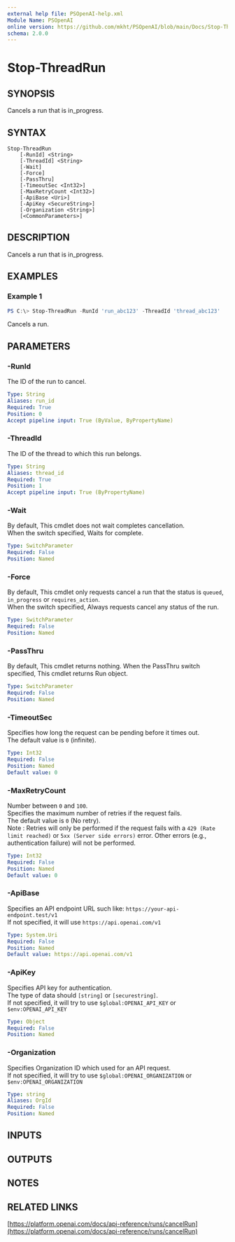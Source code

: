 ```yaml
---
external help file: PSOpenAI-help.xml
Module Name: PSOpenAI
online version: https://github.com/mkht/PSOpenAI/blob/main/Docs/Stop-ThreadRun.md
schema: 2.0.0
---
```


# Stop-ThreadRun

## SYNOPSIS
Cancels a run that is in_progress.

## SYNTAX

```
Stop-ThreadRun
    [-RunId] <String>
    [-ThreadId] <String>
    [-Wait]
    [-Force]
    [-PassThru]
    [-TimeoutSec <Int32>]
    [-MaxRetryCount <Int32>]
    [-ApiBase <Uri>]
    [-ApiKey <SecureString>]
    [-Organization <String>]
    [<CommonParameters>]
```

## DESCRIPTION
Cancels a run that is in_progress.

## EXAMPLES

### Example 1
```powershell
PS C:\> Stop-ThreadRun -RunId 'run_abc123' -ThreadId 'thread_abc123'
```

Cancels a run.

## PARAMETERS

### -RunId
The ID of the run to cancel.

```yaml
Type: String
Aliases: run_id
Required: True
Position: 0
Accept pipeline input: True (ByValue, ByPropertyName)
```

### -ThreadId
The ID of the thread to which this run belongs.

```yaml
Type: String
Aliases: thread_id
Required: True
Position: 1
Accept pipeline input: True (ByPropertyName)
```

### -Wait
By default, This cmdlet does not wait completes cancellation.  
When the switch specified, Waits for complete.

```yaml
Type: SwitchParameter
Required: False
Position: Named
```

### -Force
By default, This cmdlet only requests cancel a run that the status is `queued`, `in_progress` or `requires_action`.  
When the switch specified, Always requests cancel any status of the run.

```yaml
Type: SwitchParameter
Required: False
Position: Named
```

### -PassThru
By default, This cmdlet returns nothing.
When the PassThru switch specified, This cmdlet returns Run object.

```yaml
Type: SwitchParameter
Required: False
Position: Named
```

### -TimeoutSec
Specifies how long the request can be pending before it times out.  
The default value is `0` (infinite).

```yaml
Type: Int32
Required: False
Position: Named
Default value: 0
```

### -MaxRetryCount
Number between `0` and `100`.  
Specifies the maximum number of retries if the request fails.  
The default value is `0` (No retry).  
Note : Retries will only be performed if the request fails with a `429 (Rate limit reached)` or `5xx (Server side errors)` error. Other errors (e.g., authentication failure) will not be performed.  

```yaml
Type: Int32
Required: False
Position: Named
Default value: 0
```

### -ApiBase
Specifies an API endpoint URL such like: `https://your-api-endpoint.test/v1`  
If not specified, it will use `https://api.openai.com/v1`

```yaml
Type: System.Uri
Required: False
Position: Named
Default value: https://api.openai.com/v1
```

### -ApiKey
Specifies API key for authentication.  
The type of data should `[string]` or `[securestring]`.  
If not specified, it will try to use `$global:OPENAI_API_KEY` or `$env:OPENAI_API_KEY`

```yaml
Type: Object
Required: False
Position: Named
```

### -Organization
Specifies Organization ID which used for an API request.  
If not specified, it will try to use `$global:OPENAI_ORGANIZATION` or `$env:OPENAI_ORGANIZATION`

```yaml
Type: string
Aliases: OrgId
Required: False
Position: Named
```

## INPUTS

## OUTPUTS

## NOTES

## RELATED LINKS

[https://platform.openai.com/docs/api-reference/runs/cancelRun](https://platform.openai.com/docs/api-reference/runs/cancelRun)

